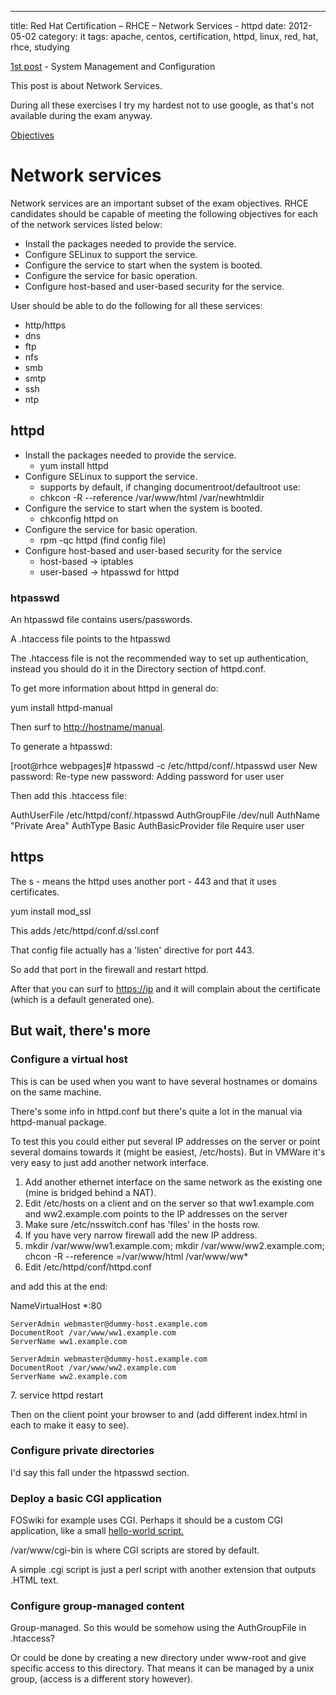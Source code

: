 ---
title: Red Hat Certification – RHCE – Network Services - httpd
date: 2012-05-02
category: it
tags: apache, centos, certification, httpd, linux, red, hat, rhce, studying

[1st post](https://www.guldmyr.com/red-hat-certification-rhce-system-configuration-and-management-2/ "1st post") \- System Management and Configuration

This post is about Network Services.

During all these exercises I try my hardest not to use google, as that's not available during the exam anyway.

[Objectives](https://www.redhat.com/training/courses/ex300/examobjective "on redhat.com")

# Network services

Network services are an important subset of the exam objectives. RHCE candidates should be capable of meeting the following objectives for each of the network services listed below:

- Install the packages needed to provide the service.
- Configure SELinux to support the service.
- Configure the service to start when the system is booted.
- Configure the service for basic operation.
- Configure host-based and user-based security for the service.

User should be able to do the following for all these services:

- http/https
- dns
- ftp
- nfs
- smb
- smtp
- ssh
- ntp

## httpd

- Install the packages needed to provide the service.
  - yum install httpd
- Configure SELinux to support the service.
  - supports by default, if changing documentroot/defaultroot use:
  - chkcon -R --reference /var/www/html /var/newhtmldir
- Configure the service to start when the system is booted.
  - chkconfig httpd on
- Configure the service for basic operation.
  - rpm -qc httpd (find config file)
- Configure host-based and user-based security for the service
  - host-based -> iptables
  - user-based -> htpasswd for httpd

### htpasswd

An htpasswd file contains users/passwords.

A .htaccess file points to the htpasswd

The .htaccess file is not the recommended way to set up authentication, instead you should do it in the Directory section of httpd.conf.

To get more information about httpd in general do:

yum install httpd-manual

Then surf to <http://hostname/manual>.

To generate a htpasswd:

\[root@rhce webpages\]# htpasswd -c /etc/httpd/conf/.htpasswd user
New password:
Re-type new password:
Adding password for user user

Then add this .htaccess file:

AuthUserFile /etc/httpd/conf/.htpasswd
AuthGroupFile /dev/null
AuthName "Private Area"
AuthType Basic
AuthBasicProvider file
Require user user

## https

The s - means the httpd uses another port - 443 and that it uses certificates.

yum install mod\_ssl

This adds /etc/httpd/conf.d/ssl.conf

That config file actually has a 'listen' directive for port 443.

So add that port in the firewall and restart httpd.

After that you can surf to <https://ip> and it will complain about the certificate (which is a default generated one).

## But wait, there's more

### Configure a virtual host

This is can be used when you want to have several hostnames or domains on the same machine.

There's some info in httpd.conf but there's quite a lot in the manual via httpd-manual package.

To test this you could either put several IP addresses on the server or point several domains towards it (might be easiest, /etc/hosts). But in VMWare it's very easy to just add another network interface.

1. Add another ethernet interface on the same network as the existing one (mine is bridged behind a NAT).
2. Edit /etc/hosts on a client and on the server so that ww1.example.com and ww2.example.com points to the IP addresses on the server
3. Make sure /etc/nsswitch.conf has 'files' in the hosts row.
4. If you have very narrow firewall add the new IP address.
5. mkdir /var/www/ww1.example.com; mkdir /var/www/ww2.example.com; chcon -R --reference =/var/www/html /var/www/ww\*
6. Edit /etc/httpd/conf/httpd.conf

and add this at the end:

NameVirtualHost \*:80

    ServerAdmin webmaster@dummy-host.example.com
    DocumentRoot /var/www/ww1.example.com
    ServerName ww1.example.com

    ServerAdmin webmaster@dummy-host.example.com
    DocumentRoot /var/www/ww2.example.com
    ServerName ww2.example.com

7\. service httpd restart

Then on the client point your browser to and (add different index.html in each to make it easy to see).

### Configure private directories

I'd say this fall under the htpasswd section.

### Deploy a basic CGI application

FOSwiki for example uses CGI. Perhaps it should be a custom CGI application, like a small [hello-world script.](http://www.lies.com/begperl/hello_cgi.html "simple cgi hello world script")

/var/www/cgi-bin is where CGI scripts are stored by default.

A simple .cgi script is just a perl script with another extension that outputs .HTML text.

### Configure group-managed content

Group-managed. So this would be somehow using the AuthGroupFile in .htaccess?

Or could be done by creating a new directory under www-root and give specific access to this directory. That means it can be managed by a unix group, (access is a different story however).
